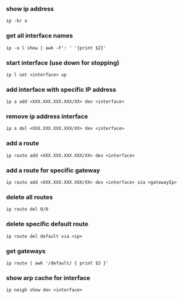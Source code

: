 ### show ip address
```
ip -br a
```

### get all interface names
```
ip -o l show | awk -F': ' '{print $2}'
```

### start interface (use down for stopping)
```
ip l set <interface> up
```

### add interface with specific IP address
```
ip a add <XXX.XXX.XXX.XXX/XX> dev <interface>
```

### remove ip address interface
```
ip a del <XXX.XXX.XXX.XXX/XX> dev <interface>
```

### add a route
```
ip route add <XXX.XXX.XXX.XXX/XX> dev <interface>
```

### add a route for specific gateway
```
ip route add <XXX.XXX.XXX.XXX/XX> dev <interface> via <gatewayIp>
```

### delete all routes
```
ip route del 0/0
```

### delete specific default route
```
ip route del default via <ip> 
```

### get gateways
```
ip route | awk '/default/ { print $3 }'
```

### show arp cache for interface
```
ip neigh show dev <interface>
```

